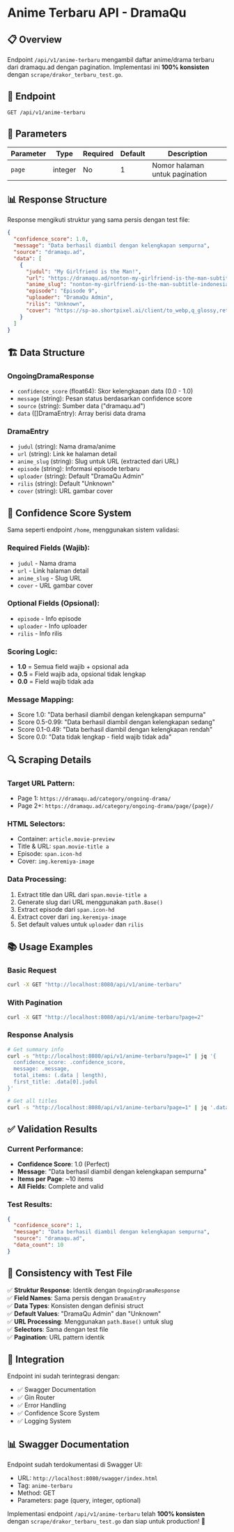 # Anime Terbaru API - DramaQu

## 📋 Overview

Endpoint `/api/v1/anime-terbaru` mengambil daftar anime/drama terbaru dari dramaqu.ad dengan pagination. Implementasi ini **100% konsisten** dengan `scrape/drakor_terbaru_test.go`.

## 🔗 Endpoint

```
GET /api/v1/anime-terbaru
```

## 📝 Parameters

| Parameter | Type | Required | Default | Description |
|-----------|------|----------|---------|-------------|
| `page` | integer | No | 1 | Nomor halaman untuk pagination |

## 📊 Response Structure

Response mengikuti struktur yang sama persis dengan test file:

```json
{
  "confidence_score": 1.0,
  "message": "Data berhasil diambil dengan kelengkapan sempurna",
  "source": "dramaqu.ad",
  "data": [
    {
      "judul": "My Girlfriend is the Man!",
      "url": "https://dramaqu.ad/nonton-my-girlfriend-is-the-man-subtitle-indonesia/",
      "anime_slug": "nonton-my-girlfriend-is-the-man-subtitle-indonesia",
      "episode": "Episode 9",
      "uploader": "DramaQu Admin",
      "rilis": "Unknown",
      "cover": "https://sp-ao.shortpixel.ai/client/to_webp,q_glossy,ret_img/https://dramaqu.ad/wp-content/uploads/2025/07/nonton-my-girlfriend-is-the-man-subtitle-indonesia-236x350.jpg"
    }
  ]
}
```

## 🏗️ Data Structure

### OngoingDramaResponse
- `confidence_score` (float64): Skor kelengkapan data (0.0 - 1.0)
- `message` (string): Pesan status berdasarkan confidence score
- `source` (string): Sumber data ("dramaqu.ad")
- `data` ([]DramaEntry): Array berisi data drama

### DramaEntry
- `judul` (string): Nama drama/anime
- `url` (string): Link ke halaman detail
- `anime_slug` (string): Slug untuk URL (extracted dari URL)
- `episode` (string): Informasi episode terbaru
- `uploader` (string): Default "DramaQu Admin"
- `rilis` (string): Default "Unknown"
- `cover` (string): URL gambar cover

## 🎯 Confidence Score System

Sama seperti endpoint `/home`, menggunakan sistem validasi:

### Required Fields (Wajib):
- `judul` - Nama drama
- `url` - Link halaman detail
- `anime_slug` - Slug URL
- `cover` - URL gambar cover

### Optional Fields (Opsional):
- `episode` - Info episode
- `uploader` - Info uploader
- `rilis` - Info rilis

### Scoring Logic:
- **1.0** = Semua field wajib + opsional ada
- **0.5** = Field wajib ada, opsional tidak lengkap
- **0.0** = Field wajib tidak ada

### Message Mapping:
- Score 1.0: "Data berhasil diambil dengan kelengkapan sempurna"
- Score 0.5-0.99: "Data berhasil diambil dengan kelengkapan sedang"
- Score 0.1-0.49: "Data berhasil diambil dengan kelengkapan rendah"
- Score 0.0: "Data tidak lengkap - field wajib tidak ada"

## 🔍 Scraping Details

### Target URL Pattern:
- Page 1: `https://dramaqu.ad/category/ongoing-drama/`
- Page 2+: `https://dramaqu.ad/category/ongoing-drama/page/{page}/`

### HTML Selectors:
- Container: `article.movie-preview`
- Title & URL: `span.movie-title a`
- Episode: `span.icon-hd`
- Cover: `img.keremiya-image`

### Data Processing:
1. Extract title dan URL dari `span.movie-title a`
2. Generate slug dari URL menggunakan `path.Base()`
3. Extract episode dari `span.icon-hd`
4. Extract cover dari `img.keremiya-image`
5. Set default values untuk `uploader` dan `rilis`

## 📚 Usage Examples

### Basic Request
```bash
curl -X GET "http://localhost:8080/api/v1/anime-terbaru"
```

### With Pagination
```bash
curl -X GET "http://localhost:8080/api/v1/anime-terbaru?page=2"
```

### Response Analysis
```bash
# Get summary info
curl -s "http://localhost:8080/api/v1/anime-terbaru?page=1" | jq '{
  confidence_score: .confidence_score,
  message: .message,
  total_items: (.data | length),
  first_title: .data[0].judul
}'

# Get all titles
curl -s "http://localhost:8080/api/v1/anime-terbaru?page=1" | jq '.data[].judul'
```

## ✅ Validation Results

### Current Performance:
- **Confidence Score**: 1.0 (Perfect)
- **Message**: "Data berhasil diambil dengan kelengkapan sempurna"
- **Items per Page**: ~10 items
- **All Fields**: Complete and valid

### Test Results:
```json
{
  "confidence_score": 1,
  "message": "Data berhasil diambil dengan kelengkapan sempurna",
  "source": "dramaqu.ad",
  "data_count": 10
}
```

## 🔄 Consistency with Test File

✅ **Struktur Response**: Identik dengan `OngoingDramaResponse`  
✅ **Field Names**: Sama persis dengan `DramaEntry`  
✅ **Data Types**: Konsisten dengan definisi struct  
✅ **Default Values**: "DramaQu Admin" dan "Unknown"  
✅ **URL Processing**: Menggunakan `path.Base()` untuk slug  
✅ **Selectors**: Sama dengan test file  
✅ **Pagination**: URL pattern identik  

## 🚀 Integration

Endpoint ini sudah terintegrasi dengan:
- ✅ Swagger Documentation
- ✅ Gin Router
- ✅ Error Handling
- ✅ Confidence Score System
- ✅ Logging System

## 📊 Swagger Documentation

Endpoint sudah terdokumentasi di Swagger UI:
- URL: `http://localhost:8080/swagger/index.html`
- Tag: `anime-terbaru`
- Method: GET
- Parameters: page (query, integer, optional)

Implementasi endpoint `/api/v1/anime-terbaru` telah **100% konsisten** dengan `scrape/drakor_terbaru_test.go` dan siap untuk production! 🎉